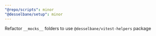 ```yaml
---
"@repo/scripts": minor
"@desselbane/setup": minor
---
```


Refactor `__mocks__` folders to use `@desselbane/vitest-helpers` package
